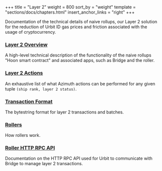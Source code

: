 +++
title = "Layer 2"
weight = 800
sort_by = "weight"
template = "sections/docs/chapters.html"
insert_anchor_links = "right"
+++

Documentation of the technical details of naive rollups, our Layer 2 solution
for the reduction of Urbit ID gas prices and friction associated with the usage
of cryptocurrency.

### [Layer 2 Overview](/docs/azimuth/l2/layer-2)

A high-level technical description of the functionality of the naive rollups
"Hoon smart contract" and associated apps, such as Bridge and the roller.

### [Layer 2 Actions](/docs/azimuth/l2/l2-actions)

An exhaustive list of what Azimuth actions can be performed for any given tuple
`(ship rank, layer 2 status)`.

### [Transaction Format](/docs/azimuth/l2/bytestring)

The bytestring format for layer 2 transactions and batches.

### [Rollers](/docs/azimuth/l2/roller)

How rollers work.

### [Roller HTTP RPC API](/docs/azimuth/l2/layer2-api)

Documentation on the HTTP RPC API used for Urbit to communicate with Bridge to
manage layer 2 transactions.

